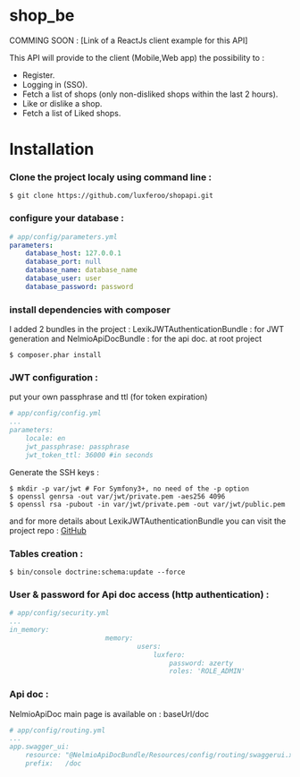 shop_be
=======
COMMING SOON : [Link of a ReactJs client example for this API]

This API will provide to the client (Mobile,Web app) the possibility to :

- Register.
- Logging in (SSO).
- Fetch a list of shops (only non-disliked shops within the last 2 hours).
- Like or dislike a shop.
- Fetch a list of Liked shops.

# Installation

### Clone the project localy using command line : 

```command
$ git clone https://github.com/luxferoo/shopapi.git
```

### configure your database : 

```yaml
# app/config/parameters.yml
parameters:
    database_host: 127.0.0.1
    database_port: null
    database_name: database_name
    database_user: user
    database_password: password
```

### install dependencies with composer 
I added 2 bundles in the project :
LexikJWTAuthenticationBundle : for JWT generation and NelmioApiDocBundle : for the api doc.
at root project
```command
$ composer.phar install
```
### JWT configuration :
put your own passphrase and ttl (for token expiration)
```yaml
# app/config/config.yml
...
parameters:
    locale: en
    jwt_passphrase: passphrase
    jwt_token_ttl: 36000 #in seconds
```  
Generate the SSH keys : 
```
$ mkdir -p var/jwt # For Symfony3+, no need of the -p option
$ openssl genrsa -out var/jwt/private.pem -aes256 4096
$ openssl rsa -pubout -in var/jwt/private.pem -out var/jwt/public.pem
```

and for more details about LexikJWTAuthenticationBundle you can visit the project repo :
[GitHub](https://github.com/lexik/LexikJWTAuthenticationBundle)

### Tables creation :
```
$ bin/console doctrine:schema:update --force
```
### User & password for Api doc access (http authentication) :
```yaml
# app/config/security.yml
...
in_memory:
                        memory:
                                users:
                                    luxfero:
                                        password: azerty
                                        roles: 'ROLE_ADMIN'
```
### Api doc :

NelmioApiDoc main page is available on : baseUrl/doc
```yaml
# app/config/routing.yml
...
app.swagger_ui:
    resource: "@NelmioApiDocBundle/Resources/config/routing/swaggerui.xml"
    prefix:   /doc
```




